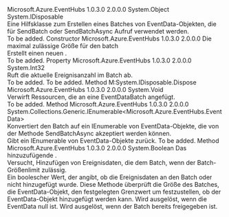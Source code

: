 <Type Name="EventDataBatch" FullName="Microsoft.Azure.EventHubs.EventDataBatch">
  <TypeSignature Language="C#" Value="public class EventDataBatch : IDisposable" />
  <TypeSignature Language="ILAsm" Value=".class public auto ansi beforefieldinit EventDataBatch extends System.Object implements class System.IDisposable" />
  <TypeSignature Language="DocId" Value="T:Microsoft.Azure.EventHubs.EventDataBatch" />
  <TypeSignature Language="VB.NET" Value="Public Class EventDataBatch&#xA;Implements IDisposable" />
  <TypeSignature Language="F#" Value="type EventDataBatch = class&#xA;    interface IDisposable" />
  <AssemblyInfo>
    <AssemblyName>Microsoft.Azure.EventHubs</AssemblyName>
    <AssemblyVersion>1.0.3.0</AssemblyVersion>
    <AssemblyVersion>2.0.0.0</AssemblyVersion>
  </AssemblyInfo>
  <Base>
    <BaseTypeName>System.Object</BaseTypeName>
  </Base>
  <Interfaces>
    <Interface>
      <InterfaceName>System.IDisposable</InterfaceName>
    </Interface>
  </Interfaces>
  <Docs>
    <summary>Eine Hilfsklasse zum Erstellen eines Batches von EventData-Objekten, die für SendBatch oder SendBatchAsync Aufruf verwendet werden.</summary>
    <remarks>To be added.</remarks>
  </Docs>
  <Members>
    <Member MemberName=".ctor">
      <MemberSignature Language="C#" Value="public EventDataBatch (long maxSizeInBytes);" />
      <MemberSignature Language="ILAsm" Value=".method public hidebysig specialname rtspecialname instance void .ctor(int64 maxSizeInBytes) cil managed" />
      <MemberSignature Language="DocId" Value="M:Microsoft.Azure.EventHubs.EventDataBatch.#ctor(System.Int64)" />
      <MemberSignature Language="VB.NET" Value="Public Sub New (maxSizeInBytes As Long)" />
      <MemberSignature Language="F#" Value="new Microsoft.Azure.EventHubs.EventDataBatch : int64 -&gt; Microsoft.Azure.EventHubs.EventDataBatch" Usage="new Microsoft.Azure.EventHubs.EventDataBatch maxSizeInBytes" />
      <MemberType>Constructor</MemberType>
      <AssemblyInfo>
        <AssemblyName>Microsoft.Azure.EventHubs</AssemblyName>
        <AssemblyVersion>1.0.3.0</AssemblyVersion>
        <AssemblyVersion>2.0.0.0</AssemblyVersion>
      </AssemblyInfo>
      <Parameters>
        <Parameter Name="maxSizeInBytes" Type="System.Int64" />
      </Parameters>
      <Docs>
        <param name="maxSizeInBytes">Die maximal zulässige Größe für den batch</param>
        <summary>
            Erstellt einen neuen <see cref="T:Microsoft.Azure.EventHubs.EventDataBatch" />.
            </summary>
        <remarks>To be added.</remarks>
      </Docs>
    </Member>
    <Member MemberName="Count">
      <MemberSignature Language="C#" Value="public int Count { get; }" />
      <MemberSignature Language="ILAsm" Value=".property instance int32 Count" />
      <MemberSignature Language="DocId" Value="P:Microsoft.Azure.EventHubs.EventDataBatch.Count" />
      <MemberSignature Language="VB.NET" Value="Public ReadOnly Property Count As Integer" />
      <MemberSignature Language="F#" Value="member this.Count : int" Usage="Microsoft.Azure.EventHubs.EventDataBatch.Count" />
      <MemberType>Property</MemberType>
      <AssemblyInfo>
        <AssemblyName>Microsoft.Azure.EventHubs</AssemblyName>
        <AssemblyVersion>1.0.3.0</AssemblyVersion>
        <AssemblyVersion>2.0.0.0</AssemblyVersion>
      </AssemblyInfo>
      <ReturnValue>
        <ReturnType>System.Int32</ReturnType>
      </ReturnValue>
      <Docs>
        <summary>Ruft die aktuelle Ereignisanzahl im Batch ab.</summary>
        <value>To be added.</value>
        <remarks>To be added.</remarks>
      </Docs>
    </Member>
    <Member MemberName="Dispose">
      <MemberSignature Language="C#" Value="public void Dispose ();" />
      <MemberSignature Language="ILAsm" Value=".method public hidebysig newslot virtual instance void Dispose() cil managed" />
      <MemberSignature Language="DocId" Value="M:Microsoft.Azure.EventHubs.EventDataBatch.Dispose" />
      <MemberSignature Language="VB.NET" Value="Public Sub Dispose ()" />
      <MemberSignature Language="F#" Value="abstract member Dispose : unit -&gt; unit&#xA;override this.Dispose : unit -&gt; unit" Usage="eventDataBatch.Dispose " />
      <MemberType>Method</MemberType>
      <Implements>
        <InterfaceMember>M:System.IDisposable.Dispose</InterfaceMember>
      </Implements>
      <AssemblyInfo>
        <AssemblyName>Microsoft.Azure.EventHubs</AssemblyName>
        <AssemblyVersion>1.0.3.0</AssemblyVersion>
        <AssemblyVersion>2.0.0.0</AssemblyVersion>
      </AssemblyInfo>
      <ReturnValue>
        <ReturnType>System.Void</ReturnType>
      </ReturnValue>
      <Parameters />
      <Docs>
        <summary>
            Verwirft Ressourcen, die an eine EventDataBatch angefügt.
            </summary>
        <remarks>To be added.</remarks>
      </Docs>
    </Member>
    <Member MemberName="ToEnumerable">
      <MemberSignature Language="C#" Value="public System.Collections.Generic.IEnumerable&lt;Microsoft.Azure.EventHubs.EventData&gt; ToEnumerable ();" />
      <MemberSignature Language="ILAsm" Value=".method public hidebysig instance class System.Collections.Generic.IEnumerable`1&lt;class Microsoft.Azure.EventHubs.EventData&gt; ToEnumerable() cil managed" />
      <MemberSignature Language="DocId" Value="M:Microsoft.Azure.EventHubs.EventDataBatch.ToEnumerable" />
      <MemberSignature Language="VB.NET" Value="Public Function ToEnumerable () As IEnumerable(Of EventData)" />
      <MemberSignature Language="F#" Value="member this.ToEnumerable : unit -&gt; seq&lt;Microsoft.Azure.EventHubs.EventData&gt;" Usage="eventDataBatch.ToEnumerable " />
      <MemberType>Method</MemberType>
      <AssemblyInfo>
        <AssemblyName>Microsoft.Azure.EventHubs</AssemblyName>
        <AssemblyVersion>1.0.3.0</AssemblyVersion>
        <AssemblyVersion>2.0.0.0</AssemblyVersion>
      </AssemblyInfo>
      <ReturnValue>
        <ReturnType>System.Collections.Generic.IEnumerable&lt;Microsoft.Azure.EventHubs.EventData&gt;</ReturnType>
      </ReturnValue>
      <Parameters />
      <Docs>
        <summary>Konvertiert den Batch auf ein IEnumerable von EventData-Objekte, die von der Methode SendBatchAsync akzeptiert werden können.</summary>
        <returns>Gibt ein IEnumerable von EventData-Objekte zurück.</returns>
        <remarks>To be added.</remarks>
      </Docs>
    </Member>
    <Member MemberName="TryAdd">
      <MemberSignature Language="C#" Value="public bool TryAdd (Microsoft.Azure.EventHubs.EventData eventData);" />
      <MemberSignature Language="ILAsm" Value=".method public hidebysig instance bool TryAdd(class Microsoft.Azure.EventHubs.EventData eventData) cil managed" />
      <MemberSignature Language="DocId" Value="M:Microsoft.Azure.EventHubs.EventDataBatch.TryAdd(Microsoft.Azure.EventHubs.EventData)" />
      <MemberSignature Language="F#" Value="member this.TryAdd : Microsoft.Azure.EventHubs.EventData -&gt; bool" Usage="eventDataBatch.TryAdd eventData" />
      <MemberType>Method</MemberType>
      <AssemblyInfo>
        <AssemblyName>Microsoft.Azure.EventHubs</AssemblyName>
        <AssemblyVersion>1.0.3.0</AssemblyVersion>
        <AssemblyVersion>2.0.0.0</AssemblyVersion>
      </AssemblyInfo>
      <ReturnValue>
        <ReturnType>System.Boolean</ReturnType>
      </ReturnValue>
      <Parameters>
        <Parameter Name="eventData" Type="Microsoft.Azure.EventHubs.EventData" />
      </Parameters>
      <Docs>
        <param name="eventData">Das hinzuzufügende <see cref="T:Microsoft.Azure.EventHubs.EventData" />.</param>
        <summary>Versucht, Hinzufügen von Ereignisdaten, die dem Batch, wenn der Batch-Größenlimit zulässig.</summary>
        <returns>Ein boolescher Wert, der angibt, ob die Ereignisdaten an den Batch oder nicht hinzugefügt wurde.</returns>
        <remarks>
            Diese Methode überprüft die Größe des Batches, die EventData-Objekt, den festgelegten Grenzwert um festzustellen, ob der EventData-Objekt hinzugefügt werden kann.
            </remarks>
        <exception cref="T:System.ArgumentNullException">Wird ausgelöst, wenn die EventData null ist.</exception>
        <exception cref="T:System.ObjectDisposedException">Wird ausgelöst, wenn der Batch bereits freigegeben ist.</exception>
      </Docs>
    </Member>
  </Members>
</Type>